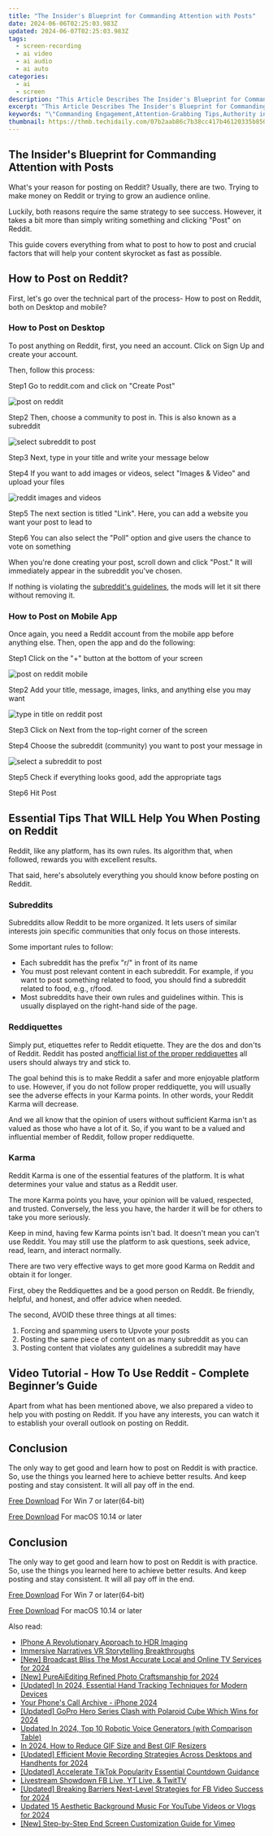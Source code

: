 ```yaml
---
title: "The Insider's Blueprint for Commanding Attention with Posts"
date: 2024-06-06T02:25:03.983Z
updated: 2024-06-07T02:25:03.983Z
tags: 
  - screen-recording
  - ai video
  - ai audio
  - ai auto
categories: 
  - ai
  - screen
description: "This Article Describes The Insider's Blueprint for Commanding Attention with Posts"
excerpt: "This Article Describes The Insider's Blueprint for Commanding Attention with Posts"
keywords: "\"Commanding Engagement,Attention-Grabbing Tips,Authority in Social Media,Influential Content Strategy,Blueprint for Posts Success,Mastering Online Presence,Viral Share Techniques\""
thumbnail: https://thmb.techidaily.com/07b2aab86c7b38cc417b46120335b85009ee66f18ed61940d702b12e24cb4c65.jpg
---
```


## The Insider's Blueprint for Commanding Attention with Posts

What's your reason for posting on Reddit? Usually, there are two. Trying to make money on Reddit or trying to grow an audience online.

Luckily, both reasons require the same strategy to see success. However, it takes a bit more than simply writing something and clicking "Post" on Reddit.

This guide covers everything from what to post to how to post and crucial factors that will help your content skyrocket as fast as possible.

## How to Post on Reddit?

First, let's go over the technical part of the process- How to post on Reddit, both on Desktop and mobile?

### How to Post on Desktop

To post anything on Reddit, first, you need an account. Click on Sign Up and create your account.

Then, follow this process:

Step1 Go to reddit.com and click on "Create Post"

![post on reddit](https://images.wondershare.com/filmora/article-images/2023/01/create-reddit-post.png)

Step2 Then, choose a community to post in. This is also known as a subreddit

![select subreddit to post](https://images.wondershare.com/filmora/article-images/2023/01/choose-community.png)

Step3 Next, type in your title and write your message below

Step4 If you want to add images or videos, select "Images & Video" and upload your files

![reddit images and videos](https://images.wondershare.com/filmora/article-images/2023/01/images-and-videos.png)

Step5 The next section is titled "Link". Here, you can add a website you want your post to lead to

Step6 You can also select the "Poll" option and give users the chance to vote on something

When you're done creating your post, scroll down and click "Post." It will immediately appear in the subreddit you've chosen.

If nothing is violating the [subreddit's guidelines](#%5FSubreddits), the mods will let it sit there without removing it.

### How to Post on Mobile App

Once again, you need a Reddit account from the mobile app before anything else. Then, open the app and do the following:

Step1 Click on the "+" button at the bottom of your screen

![post on reddit mobile](https://images.wondershare.com/filmora/article-images/2023/01/reddit-home.PNG)

Step2 Add your title, message, images, links, and anything else you may want

![type in title on reddit post](https://images.wondershare.com/filmora/article-images/2023/01/reddit-post-title.PNG)

Step3 Click on Next from the top-right corner of the screen

Step4 Choose the subreddit (community) you want to post your message in

![select a subreddit to post](https://images.wondershare.com/filmora/article-images/2023/01/reddit-subreddit.PNG)

Step5 Check if everything looks good, add the appropriate tags

Step6 Hit Post

## Essential Tips That WILL Help You When Posting on Reddit

Reddit, like any platform, has its own rules. Its algorithm that, when followed, rewards you with excellent results.

That said, here's absolutely everything you should know before posting on Reddit.

### Subreddits

Subreddits allow Reddit to be more organized. It lets users of similar interests join specific communities that only focus on those interests.

Some important rules to follow:

* Each subreddit has the prefix "r/" in front of its name
* You must post relevant content in each subreddit. For example, if you want to post something related to food, you should find a subreddit related to food, e.g., r/food.
* Most subreddits have their own rules and guidelines within. This is usually displayed on the right-hand side of the page.

### Reddiquettes

Simply put, etiquettes refer to Reddit etiquette. They are the dos and don'ts of Reddit. Reddit has posted an[official list of the proper reddiquettes](https://www.reddithelp.com/hc/en-us/articles/205926439) all users should always try and stick to.

The goal behind this is to make Reddit a safer and more enjoyable platform to use. However, if you do not follow proper reddiquette, you will usually see the adverse effects in your Karma points. In other words, your Reddit Karma will decrease.

And we all know that the opinion of users without sufficient Karma isn't as valued as those who have a lot of it. So, if you want to be a valued and influential member of Reddit, follow proper reddiquette.

### Karma

Reddit Karma is one of the essential features of the platform. It is what determines your value and status as a Reddit user.

The more Karma points you have, your opinion will be valued, respected, and trusted. Conversely, the less you have, the harder it will be for others to take you more seriously.

Keep in mind, having few Karma points isn't bad. It doesn't mean you can't use Reddit. You may still use the platform to ask questions, seek advice, read, learn, and interact normally.

There are two very effective ways to get more good Karma on Reddit and obtain it for longer.

First, obey the Reddiquettes and be a good person on Reddit. Be friendly, helpful, and honest, and offer advice when needed.

The second, AVOID these three things at all times:

1. Forcing and spamming users to Upvote your posts
2. Posting the same piece of content on as many subreddit as you can
3. Posting content that violates any guidelines a subreddit may have

## Video Tutorial - How To Use Reddit - Complete Beginner’s Guide

Apart from what has been mentioned above, we also prepared a video to help you with posting on Reddit. If you have any interests, you can watch it to establish your overall outlook on posting on Reddit.

## Conclusion

The only way to get good and learn how to post on Reddit is with practice. So, use the things you learned here to achieve better results. And keep posting and stay consistent. It will all pay off in the end.

[Free Download](https://tools.techidaily.com/wondershare/filmora/download/) For Win 7 or later(64-bit)

[Free Download](https://tools.techidaily.com/wondershare/filmora/download/) For macOS 10.14 or later

## Conclusion

The only way to get good and learn how to post on Reddit is with practice. So, use the things you learned here to achieve better results. And keep posting and stay consistent. It will all pay off in the end.

[Free Download](https://tools.techidaily.com/wondershare/filmora/download/) For Win 7 or later(64-bit)

[Free Download](https://tools.techidaily.com/wondershare/filmora/download/) For macOS 10.14 or later

<ins class="adsbygoogle"
     style="display:block"
     data-ad-format="autorelaxed"
     data-ad-client="ca-pub-7571918770474297"
     data-ad-slot="1223367746"></ins>

<ins class="adsbygoogle"
     style="display:block"
     data-ad-format="autorelaxed"
     data-ad-client="ca-pub-7571918770474297"
     data-ad-slot="1223367746"></ins>



<ins class="adsbygoogle"
     style="display:block"
     data-ad-client="ca-pub-7571918770474297"
     data-ad-slot="8358498916"
     data-ad-format="auto"
     data-full-width-responsive="true"></ins>


<span class="atpl-alsoreadstyle">Also read:</span>
<div><ul>
<li><a href="https://vp-tips.techidaily.com/iphone-a-revolutionary-approach-to-hdr-imaging/"><u>IPhone  A Revolutionary Approach to HDR Imaging</u></a></li>
<li><a href="https://vp-tips.techidaily.com/immersive-narratives-vr-storytelling-breakthroughs/"><u>Immersive Narratives  VR Storytelling Breakthroughs</u></a></li>
<li><a href="https://vp-tips.techidaily.com/new-broadcast-bliss-the-most-accurate-local-and-online-tv-services-for-2024/"><u>[New] Broadcast Bliss  The Most Accurate Local and Online TV Services for 2024</u></a></li>
<li><a href="https://vp-tips.techidaily.com/new-pureaiediting-refined-photo-craftsmanship-for-2024/"><u>[New] PureAiEditing  Refined Photo Craftsmanship for 2024</u></a></li>
<li><a href="https://vp-tips.techidaily.com/updated-in-2024-essential-hand-tracking-techniques-for-modern-devices/"><u>[Updated] In 2024, Essential Hand Tracking Techniques for Modern Devices</u></a></li>
<li><a href="https://vp-tips.techidaily.com/your-phones-call-archive-iphone-2024/"><u>Your Phone's Call Archive - iPhone 2024</u></a></li>
<li><a href="https://vp-tips.techidaily.com/updated-gopro-hero-series-clash-with-polaroid-cube-which-wins-for-2024/"><u>[Updated] GoPro Hero Series Clash with Polaroid Cube  Which Wins for 2024</u></a></li>
<li><a href="https://ai-voice-clone.techidaily.com/updated-in-2024-top-10-robotic-voice-generators-with-comparison-table/"><u>Updated In 2024, Top 10 Robotic Voice Generators (with Comparison Table)</u></a></li>
<li><a href="https://animation-videos.techidaily.com/in-2024-how-to-reduce-gif-size-and-best-gif-resizers/"><u>In 2024, How to Reduce GIF Size and Best GIF Resizers</u></a></li>
<li><a href="https://screen-recording.techidaily.com/updated-efficient-movie-recording-strategies-across-desktops-and-handhents-for-2024/"><u>[Updated] Efficient Movie Recording Strategies Across Desktops and Handhents for 2024</u></a></li>
<li><a href="https://tiktok-clips.techidaily.com/updated-accelerate-tiktok-popularity-essential-countdown-guidance/"><u>[Updated] Accelerate TikTok Popularity  Essential Countdown Guidance</u></a></li>
<li><a href="https://youtube-videos.techidaily.com/livestream-showdown-fb-live-yt-live-and-twittv/"><u>Livestream Showdown  FB Live, YT Live, & TwitTV</u></a></li>
<li><a href="https://facebook-video-recording.techidaily.com/updated-breaking-barriers-next-level-strategies-for-fb-video-success-for-2024/"><u>[Updated] Breaking Barriers  Next-Level Strategies for FB Video Success for 2024</u></a></li>
<li><a href="https://sound-tweaking.techidaily.com/updated-15-aesthetic-background-music-for-youtube-videos-or-vlogs-for-2024/"><u>Updated 15 Aesthetic Background Music For YouTube Videos or Vlogs for 2024</u></a></li>
<li><a href="https://vimeo-videos.techidaily.com/new-step-by-step-end-screen-customization-guide-for-vimeo/"><u>[New] Step-by-Step End Screen Customization Guide for Vimeo</u></a></li>
</ul></div>
